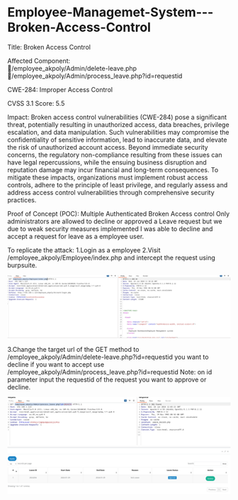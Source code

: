 # Employee-Managemet-System---Broken-Access-Control


Title: Broken Access Control

Affected Component:  
/employee_akpoly/Admin/delete-leave.php
/employee_akpoly/Admin/process_leave.php?id=requestid

CWE-284: Improper Access Control

CVSS 3.1 Score: 5.5

Impact: Broken access control vulnerabilities (CWE-284) pose a significant threat, potentially resulting in unauthorized access, data breaches, privilege escalation, and data manipulation. Such vulnerabilities may compromise the confidentiality of sensitive information, lead to inaccurate data, and elevate the risk of unauthorized account access. Beyond immediate security concerns, the regulatory non-compliance resulting from these issues can have legal repercussions, while the ensuing business disruption and reputation damage may incur financial and long-term consequences. To mitigate these impacts, organizations must implement robust access controls, adhere to the principle of least privilege, and regularly assess and address access control vulnerabilities through comprehensive security practices.

Proof of Concept (POC): Multiple Authenticated Broken Access control 
Only administrators are allowed to decline or approved a Leave request but we due to weak security measures implemented I was able to decline and accept a request for leave as a employee user.

To replicate the attack:
1.Login as a employee 
2.Visit /employee_akpoly/Employee/index.php and intercept the request using burpsuite.

![image1](https://github.com/jomskiller/Employee-Managemet-System---Broken-Access-Control/blob/main/image1.png)

3.Change the target url of the GET method to /employee_akpoly/Admin/delete-leave.php?id=requestid you want to decline if you want to accept use /employee_akpoly/Admin/process_leave.php?id=requestid 
Note: on id parameter input the requestid of the request you want to approve or decline.

![image2](https://github.com/jomskiller/Employee-Managemet-System---Broken-Access-Control/blob/main/image2.png)
![image3](https://github.com/jomskiller/Employee-Managemet-System---Broken-Access-Control/blob/main/image3.png)
